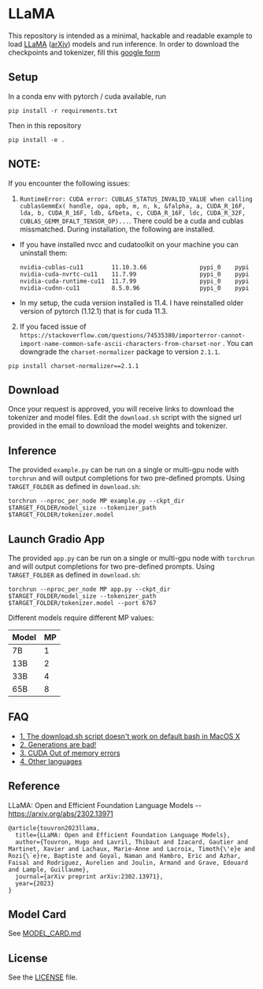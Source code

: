 # LLaMA 

This repository is intended as a minimal, hackable and readable example to load [LLaMA](https://ai.facebook.com/blog/large-language-model-llama-meta-ai/) ([arXiv](https://arxiv.org/abs/2302.13971v1)) models and run inference.
In order to download the checkpoints and tokenizer, fill this [google form](https://forms.gle/jk851eBVbX1m5TAv5)

## Setup

In a conda env with pytorch / cuda available, run
```
pip install -r requirements.txt
```
Then in this repository
```
pip install -e .
```

## NOTE:
If you encounter the following issues:
1. `RuntimeError: CUDA error: CUBLAS_STATUS_INVALID_VALUE when calling cublasGemmEx( handle, opa, opb, m, n, k, &falpha, a, CUDA_R_16F, lda, b, CUDA_R_16F, ldb, &fbeta, c, CUDA_R_16F, ldc, CUDA_R_32F, CUBLAS_GEMM_DFALT_TENSOR_OP)...`. There could be a cuda and cublas missmatched. During installation, the following 
are installed. 
- If you have installed nvcc and cudatoolkit on your machine you can uninstall them:
  ```
  nvidia-cublas-cu11        11.10.3.66               pypi_0    pypi
  nvidia-cuda-nvrtc-cu11    11.7.99                  pypi_0    pypi
  nvidia-cuda-runtime-cu11  11.7.99                  pypi_0    pypi
  nvidia-cudnn-cu11         8.5.0.96                 pypi_0    pypi
  ```
- In my setup, the cuda version installed is 11.4. I have reinstalled older version of pytorch (1.12.1) that is for
  cuda 11.3.
2. If you faced issue of `https://stackoverflow.com/questions/74535380/importerror-cannot-import-name-common-safe-ascii-characters-from-charset-nor` . You can downgrade the `charset-normalizer` package to version `2.1.1`. 
  ```shell
  pip install charset-normalizer==2.1.1
  ```



## Download

Once your request is approved, you will receive links to download the tokenizer and model files.
Edit the `download.sh` script with the signed url provided in the email to download the model weights and tokenizer.

## Inference

The provided `example.py` can be run on a single or multi-gpu node with `torchrun` and will output completions for two pre-defined prompts. Using `TARGET_FOLDER` as defined in `download.sh`:
```
torchrun --nproc_per_node MP example.py --ckpt_dir $TARGET_FOLDER/model_size --tokenizer_path $TARGET_FOLDER/tokenizer.model
```

## Launch Gradio App

The provided `app.py` can be run on a single or multi-gpu node with `torchrun` and will output completions for two pre-defined prompts. Using `TARGET_FOLDER` as defined in `download.sh`:
```
torchrun --nproc_per_node MP app.py --ckpt_dir $TARGET_FOLDER/model_size --tokenizer_path $TARGET_FOLDER/tokenizer.model --port 6767
```


Different models require different MP values:

|  Model | MP |
|--------|----|
| 7B     | 1  |
| 13B    | 2  |
| 33B    | 4  |
| 65B    | 8  |

## FAQ

- [1. The download.sh script doesn't work on default bash in MacOS X](FAQ.md#1)
- [2. Generations are bad!](FAQ.md#2)
- [3. CUDA Out of memory errors](FAQ.md#3)
- [4. Other languages](FAQ.md#4)

## Reference

LLaMA: Open and Efficient Foundation Language Models -- https://arxiv.org/abs/2302.13971

```
@article{touvron2023llama,
  title={LLaMA: Open and Efficient Foundation Language Models},
  author={Touvron, Hugo and Lavril, Thibaut and Izacard, Gautier and Martinet, Xavier and Lachaux, Marie-Anne and Lacroix, Timoth{\'e}e and Rozi{\`e}re, Baptiste and Goyal, Naman and Hambro, Eric and Azhar, Faisal and Rodriguez, Aurelien and Joulin, Armand and Grave, Edouard and Lample, Guillaume},
  journal={arXiv preprint arXiv:2302.13971},
  year={2023}
}
```

## Model Card
See [MODEL_CARD.md](MODEL_CARD.md)

## License
See the [LICENSE](LICENSE) file.
